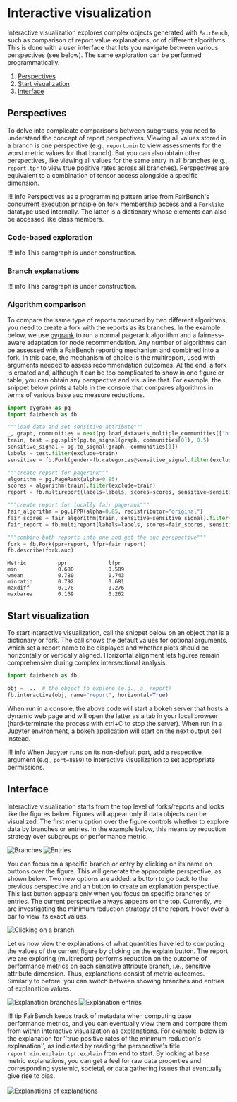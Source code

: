 # Interactive visualization

Interactive visualization explores
complex objects generated with  `FairBench`, such as
comparison of report value explanations,
or of different algorithms. This is done with a user interface
that lets you navigate between various perspectives (see below).
The same exploration can be performed programmatically.

1. [Perspectives](#perspectives)
2. [Start visualization](#start-visualization)
3. [Interface](#interface)

## Perspectives

To delve into complicate comparisons between
subgroups, you need to understand the concept 
of report perspectives. Viewing all values stored in a branch
is one perspective (e.g., `report.min` to view 
assessments for the worst metric values for that
branch).
But you can also obtain other perspectives, like viewing
all values for the same entry in all branches
(e.g., `report.tpr` to view true positive
rates across all branches).
Perspectives are equivalent to a combination of 
tensor access alongside a specific dimension.

!!! info
    Perspectives as a programming pattern arise from
    FairBench's 
    [concurrent execution](../advanced/multimodal.md)
    principle on fork membership access 
    and a `Forklike` datatype used internally. The latter is a
    dictionary whose elements can also be accessed like class members. 


### Code-based exploration

!!! info 
    This paragraph is under construction.

### Branch explanations

!!! info 
    This paragraph is under construction.


### Algorithm comparison

To compare the same type of reports produced by two different
algorithms, you need to create a fork with the reports as its
branches. In the example below, we use 
[pygrank](https://github.com/MKLab-ITI/pygrank)
to run a normal pagerank algorithm and a fairness-aware adaptation
for node recommendation. Any number of algorithms can be assessed with
a FairBench reporting mechanism and combined into a fork. In this case,
the mechanism of choice is the multireport, used with
arguments needed to assess recommendation outcomes. At the end,
a fork is created and, although it can be too complicated to 
show in one figure or table,
you can obtain any perspective and visualize that. 
For example, the snippet below prints a table in the console
that compares algorithms in terms of various base auc measure
reductions.


```python
import pygrank as pg
import fairbench as fb

"""load data and set sensitive attribute"""
_, graph, communities = next(pg.load_datasets_multiple_communities(["highschool"]))
train, test = pg.split(pg.to_signal(graph, communities[0]), 0.5)
sensitive_signal = pg.to_signal(graph, communities[1])
labels = test.filter(exclude=train)
sensitive = fb.Fork(gender=fb.categories@sensitive_signal.filter(exclude=train))

"""create report for pagerank"""
algorithm = pg.PageRank(alpha=0.85)
scores = algorithm(train).filter(exclude=train)
report = fb.multireport(labels=labels, scores=scores, sensitive=sensitive)

"""create report for locally fair pagerank"""
fair_algorithm = pg.LFPR(alpha=0.85, redistributor="original")
fair_scores = fair_algorithm(train, sensitive=sensitive_signal).filter(exclude=train)
fair_report = fb.multireport(labels=labels, scores=fair_scores, sensitive=sensitive)

"""combine both reports into one and get the auc perspective"""
fork = fb.Fork(ppr=report, lfpr=fair_report)
fb.describe(fork.auc)
```

```
Metric          ppr             lfpr           
min             0.680           0.589          
wmean           0.780           0.743          
minratio        0.792           0.681          
maxdiff         0.178           0.276          
maxbarea        0.169           0.262          
```




## Start visualization

To start interactive visualization, call the snippet below
on an object that is a dictionary or fork. 
The call shows the default values for 
optional arguments, which set a report name to be displayed
and whether plots should be horizontally or vertically aligned.
Horizontal alignment lets figures remain
comprehensive during complex intersectional analysis.

```python
import fairbench as fb

obj = ...  # the object to explore (e.g., a  report)
fb.interactive(obj, name="report", horizontal=True)
```

When run in a console, the above code will start a bokeh server
that hosts a dynamic web page and will open the latter
as a tab in your local browser (hard-terminate
the process with ctrl+C to stop the server). When run in a 
Jupyter environment, a bokeh application will
start on the next output cell instead.

!!! info 
    When Jupyter runs on its non-default port,
    add a respective argument (e.g., `port=8889`)
    to interactive visualization to set appropriate permissions.

## Interface

Interactive visualization starts from the top level of 
forks/reports and looks like the figures below. Figures
will appear only if data objects can be visualized. 
The first menu option over the figure controls whether 
to explore data by branches or entries. In the example
below, this means by reduction strategy over subgroups 
or performance metric.

![Branches](../images/interactive_branch.png)
![Entries](../images/interactive_entries.png)

You can focus on a specific branch or entry by clicking on its name 
on buttons over the figure. This will generate the appropriate perspective,
as shown below. Two new options are added: a button to go back to the 
previous perspective and an button to create an explanation perspective.
This last button appears only when you focus on specific branches or entries.
The current perspective always appears on the top. Currently, we are investigating
the minimum reduction strategy of the report. Hover over a bar to view its
exact values.

![Clicking on a branch](../images/interactive_specific.png)

Let us now view the explanations of what quantities have led to 
computing the values of the current figure by clicking on the explain button.
The report we are exploring (multireport) 
performs reduction on the outcome of performance metrics on each
sensitive attribute branch, i.e., sensitive attribute dimension.
Thus, explanations consist of metric outcomes. Similarly to before, 
you can switch between showing branches and entries of explanation
values.


![Explanation branches](../images/interactive_explain.png)
![Explanation entries](../images/interactive_explain_entries.png)

!!! tip 
    FairBench keeps track of metadata when computing base performance 
    metrics, and you can eventually view them and compare them 
    from within interactive visualization as explanations. For example,
    below is the explanation for ''true positive rates of the minimum
    reduction's explanation'', as indicated by reading the perspective's 
    title `report.min.explain.tpr.explain` from end to start.
    By looking at base metric explanations, you can get a feel
    for raw data properties and corresponding systemic, societal,
    or data gathering issues
    that eventually give rise to bias.<br><br>
    ![Explanations of explanations](../images/interactive_internal_explanations.png)
